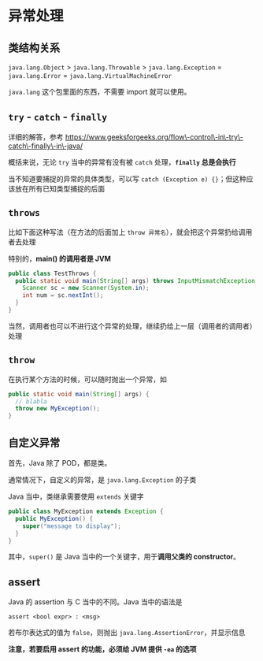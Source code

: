 
异常处理
====


类结构关系
-----


`java.lang.Object` \> `java.lang.Throwable` \> `java.lang.Exception` \= `java.lang.Error` \= `java.lang.VirtualMachineError`


`java.lang` 这个包里面的东西，不需要 import 就可以使用。


`try` \- `catch` \- `finally`
-----------------------------


详细的解答，参考 https://www.geeksforgeeks.org/flow\-control\-in\-try\-catch\-finally\-in\-java/


概括来说，无论 `try` 当中的异常有没有被 `catch` 处理，**`finally` 总是会执行**


当不知道要捕捉的异常的具体类型，可以写 `catch (Exception e) {}`；但这种应该放在所有已知类型捕捉的后面


`throws`
--------


比如下面这种写法（在方法的后面加上 `throw 异常名`），就会把这个异常扔给调用者去处理


特别的，**main() 的调用者是 JVM**

```java
public class TestThrows {
  public static void main(String[] args) throws InputMismatchException {
    Scanner sc = new Scanner(System.in);
    int num = sc.nextInt();
  }
}

```



当然，调用者也可以不进行这个异常的处理，继续扔给上一层（调用者的调用者）处理


`throw`
-------


在执行某个方法的时候，可以随时抛出一个异常，如

```java
public static void main(String[] args) {
  // blabla
  throw new MyException();
}

```



自定义异常
-----


首先，Java 除了 POD，都是类。


通常情况下，自定义的异常，是 `java.lang.Exception` 的子类


Java 当中，类继承需要使用 `extends` 关键字



```java
public class MyException extends Exception {
  public MyException() {
    super("message to display");
  }
}

```

其中，`super()` 是 Java 当中的一个关键字，用于**调用父类的 constructor**。


assert
------


Java 的 assertion 与 C 当中的不同。Java 当中的语法是  

`assert <bool expr> : <msg>`


若布尔表达式的值为 `false`，则抛出 `java.lang.AssertionError`，并显示信息


**注意，若要启用 assert 的功能，必须给 JVM 提供 `-ea` 的选项**


